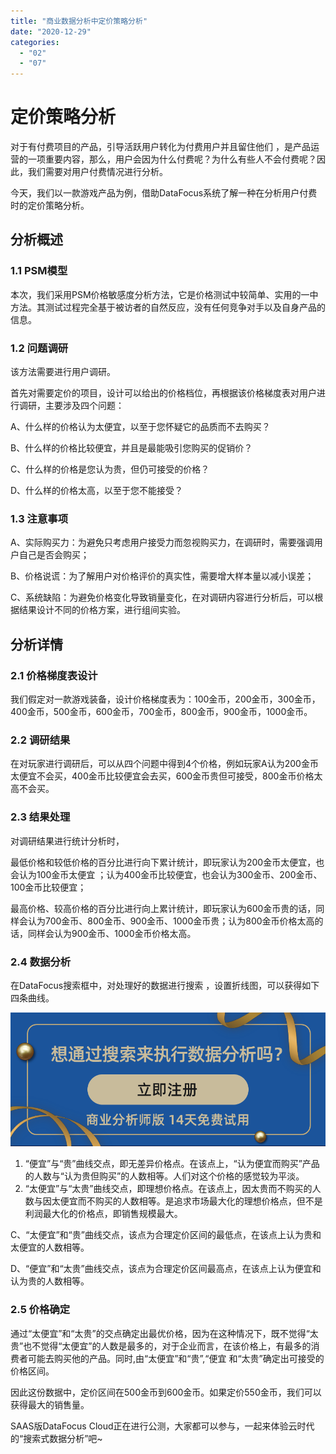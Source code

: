 ```yaml
---
title: "商业数据分析中定价策略分析"
date: "2020-12-29"
categories: 
  - "02"
  - "07"
---
```


# 定价策略分析

对于有付费项目的产品，引导活跃用户转化为付费用户并且留住他们 ，是产品运营的一项重要内容，那么，用户会因为什么付费呢？为什么有些人不会付费呢？因此，我们需要对用户付费情况进行分析。

今天，我们以一款游戏产品为例，借助DataFocus系统了解一种在分析用户付费时的定价策略分析。

## 分析概述

### 1.1 PSM模型

本次，我们采用PSM价格敏感度分析方法，它是价格测试中较简单、实用的一中方法。其测试过程完全基于被访者的自然反应，没有任何竞争对手以及自身产品的信息。

### 1.2 问题调研

该方法需要进行用户调研。

首先对需要定价的项目，设计可以给出的价格档位，再根据该价格梯度表对用户进行调研，主要涉及四个问题：

A、什么样的价格认为太便宜，以至于您怀疑它的品质而不去购买？

B、什么样的价格比较便宜，并且是最能吸引您购买的促销价？

C、什么样的价格是您认为贵，但仍可接受的价格？

D、什么样的价格太高，以至于您不能接受？

### 1.3 注意事项

A、实际购买力：为避免只考虑用户接受力而忽视购买力，在调研时，需要强调用户自己是否会购买；

B、价格说谎：为了解用户对价格评价的真实性，需要增大样本量以减小误差；

C、系统缺陷：为避免价格变化导致销量变化，在对调研内容进行分析后，可以根据结果设计不同的价格方案，进行组间实验。

## 分析详情

### 2.1 价格梯度表设计

我们假定对一款游戏装备，设计价格梯度表为：100金币，200金币，300金币，400金币，500金币，600金币，700金币，800金币，900金币，1000金币。

### 2.2 调研结果

在对玩家进行调研后，可以从四个问题中得到4个价格，例如玩家A认为200金币太便宜不会买，400金币比较便宜会去买，600金币贵但可接受，800金币价格太高不会买。

### 2.3 结果处理

对调研结果进行统计分析时，

最低价格和较低价格的百分比进行向下累计统计，即玩家认为200金币太便宜，也会认为100金币太便宜 ；认为400金币比较便宜，也会认为300金币、200金币、100金币比较便宜；

最高价格、较高价格的百分比进行向上累计统计，即玩家认为600金币贵的话，同样会认为700金币、800金币、900金币、1000金币贵；认为800金币价格太高的话，同样会认为900金币、1000金币价格太高。

### 2.4 数据分析

在DataFocus搜索框中，对处理好的数据进行搜索 ，设置折线图，可以获得如下四条曲线。

![](images/word-image-64.png)

1. “便宜”与“贵”曲线交点，即无差异价格点。在该点上，“认为便宜而购买”产品的人数与“认为贵但购买”的人数相等。人们对这个价格的感觉较为平淡。
2. “太便宜”与“太贵”曲线交点，即理想价格点。在该点上，因太贵而不购买的人数与因太便宜而不购买的人数相等。是追求市场最大化的理想价格点，但不是利润最大化的价格点，即销售规模最大。

C、“太便宜”和“贵”曲线交点，该点为合理定价区间的最低点，在该点上认为贵和太便宜的人数相等。

D、“便宜”和“太贵”曲线交点，该点为合理定价区间最高点，在该点上认为便宜和认为贵的人数相等。

### 2.5 价格确定

通过“太便宜”和“太贵”的交点确定出最优价格，因为在这种情况下，既不觉得“太贵”也不觉得“太便宜”的人数是最多的，对于企业而言，在该价格上，有最多的消费者可能去购买他的产品。同时,由“太便宜”和“贵”,“便宜 和“太贵”确定出可接受的价格区间。

因此这份数据中，定价区间在500金币到600金币。如果定价550金币，我们可以获得最大的销售量。

SAAS版DataFocus Cloud正在进行公测，大家都可以参与，一起来体验云时代的“搜索式数据分析”吧~
